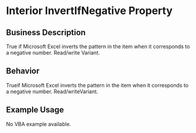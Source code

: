 # Interior InvertIfNegative Property

## Business Description
True if Microsoft Excel inverts the pattern in the item when it corresponds to a negative number. Read/write Variant.

## Behavior
Trueif Microsoft Excel inverts the pattern in the item when it corresponds to a negative number. Read/writeVariant.

## Example Usage
No VBA example available.
